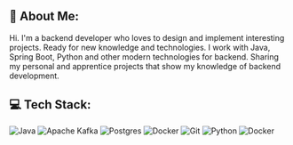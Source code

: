 ## 💫 About Me:

Hi. I'm a backend developer who loves to design and implement interesting projects.
Ready for new knowledge and technologies. 
I work with Java, Spring Boot, Python and other modern technologies for backend.
Sharing my personal and apprentice projects that show my knowledge of backend development.



## 💻 Tech Stack:
![Java](https://img.shields.io/badge/Java-orange?style=for-the-badge&logo=java&logoColor=white)
![Apache Kafka](https://img.shields.io/badge/Apache%20Kafka-black?style=for-the-badge&logo=apache-kafka&logoColor=white)
![Postgres](https://img.shields.io/badge/Postgres-blue?style=for-the-badge&logo=postgresql&logoColor=white)
![Docker](https://img.shields.io/badge/Docker-blue?style=for-the-badge&logo=docker&logoColor=white)
![Git](https://img.shields.io/badge/Git-red?style=for-the-badge&logo=git&logoColor=white)
![Python](https://img.shields.io/badge/Python-yellow?style=for-the-badge&logo=python&logoColor=white)
![Docker](https://img.shields.io/badge/Docker-blue?style=for-the-badge&logo=docker&logoColor=white)
